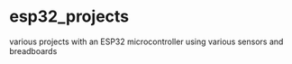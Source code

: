 # esp32_projects
various projects with an ESP32 microcontroller using various sensors and breadboards
